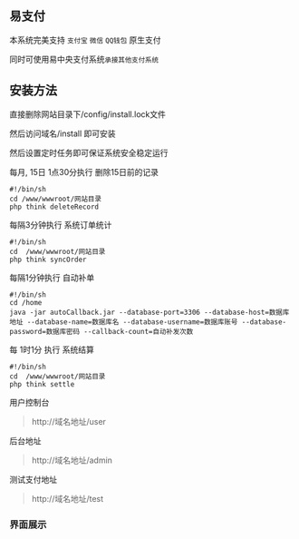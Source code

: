 易支付
--------

本系统完美支持 `支付宝` `微信` `QQ钱包` 原生支付

同时可使用易中央支付系统`承接其他支付系统`


## 安装方法

直接删除网站目录下/config/install.lock文件

然后访问域名/install 即可安装

然后设置定时任务即可保证系统安全稳定运行

每月, 15日 1点30分执行  删除15日前的记录
```code
#!/bin/sh
cd /www/wwwroot/网站目录
php think deleteRecord
```

每隔3分钟执行  系统订单统计
```code
#!/bin/sh
cd  /www/wwwroot/网站目录
php think syncOrder
```

每隔1分钟执行 自动补单
```code
#!/bin/sh
cd /home
java -jar autoCallback.jar --database-port=3306 --database-host=数据库地址 --database-name=数据库名 --database-username=数据库账号 --database-password=数据库密码 --callback-count=自动补发次数
```

每 1时1分 执行 系统结算

```code
#!/bin/sh
cd  /www/wwwroot/网站目录
php think settle
```

用户控制台
> http://域名地址/user


后台地址
> http://域名地址/admin

测试支付地址
> http://域名地址/test


### 界面展示